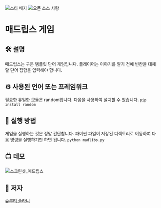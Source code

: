 <!--이 부분을 삭제하지 마십시오-->
![스타 배지](https://img.shields.io/static/v1?label=%F0%9F%8C%9F&message=If%20Useful&style=style=flat&color=BC4E99)
![오픈 소스 사랑](https://badges.frapsoft.com/os/v1/open-source.svg?v=103)

# 매드립스 게임


<!--이미지는 프로젝트의 삽화이며, 여기서 팁은 유머 감각을 최대한 활용하는 것입니다 :D

다음과 같이 마크다운 사진 삽입을 복사하여 붙여넣을 수 있습니다.
<p align="center">
<img src="your-source-is-here" width=40% height=40%>
-->

## 🛠️ 설명
<!--아래 줄을 삭제하고 원하는 내용을 추가하십시오-->
매드립스는 구문 템플릿 단어 게임입니다. 플레이어는 이야기를 알기 전에 빈칸을 대체할 단어 집합을 입력해야 합니다.

## ⚙️ 사용된 언어 또는 프레임워크
<!--아래 줄을 삭제하고 원하는 내용을 추가하십시오-->
필요한 유일한 모듈은 random입니다. 다음을 사용하여 설치할 수 있습니다.
```pip install random```

## 🌟 실행 방법
<!--아래 줄을 삭제하고 원하는 내용을 추가하십시오-->
게임을 실행하는 것은 정말 간단합니다. 파이썬 파일이 저장된 디렉토리로 이동하여 다음 명령을 실행하기만 하면 됩니다.
```python madlibs.py```

## 📺 데모
![스크린샷_매드립스](https://user-images.githubusercontent.com/68545365/128495675-6f72cc4f-2a0f-4bdc-b1a1-18c60f37cd5d.png)


## 🤖 저자
<!--아래 줄을 삭제하고 원하는 내용을 추가하십시오-->
<a href="https://github.com/ShrutiSolani">슈루티 솔라니

